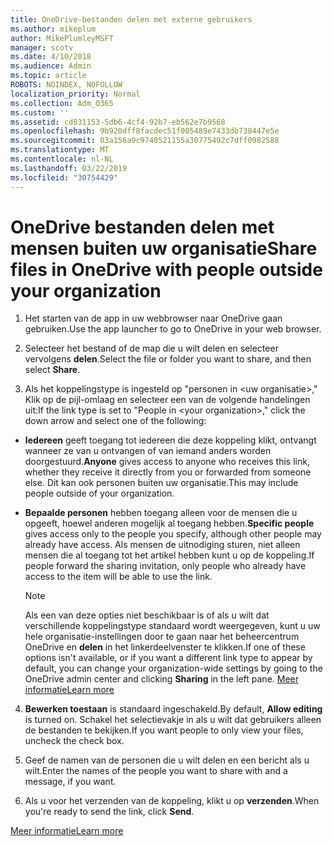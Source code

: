 ```yaml
---
title: OneDrive-bestanden delen met externe gebruikers
ms.author: mikeplum
author: MikePlumleyMSFT
manager: scotv
ms.date: 4/10/2018
ms.audience: Admin
ms.topic: article
ROBOTS: NOINDEX, NOFOLLOW
localization_priority: Normal
ms.collection: Adm_O365
ms.custom: ''
ms.assetid: cd031153-5db6-4cf4-92b7-eb562e7b9568
ms.openlocfilehash: 9b920dff8facdec51f005489e7433db738447e5e
ms.sourcegitcommit: 03a156a9c9740521155a30775492c7dff0982588
ms.translationtype: MT
ms.contentlocale: nl-NL
ms.lasthandoff: 03/22/2019
ms.locfileid: "30754429"
---
```

# <a name="share-files-in-onedrive-with-people-outside-your-organization"></a><span data-ttu-id="dbfe1-102">OneDrive bestanden delen met mensen buiten uw organisatie</span><span class="sxs-lookup"><span data-stu-id="dbfe1-102">Share files in OneDrive with people outside your organization</span></span>

1. <span data-ttu-id="dbfe1-103">Het starten van de app in uw webbrowser naar OneDrive gaan gebruiken.</span><span class="sxs-lookup"><span data-stu-id="dbfe1-103">Use the app launcher to go to OneDrive in your web browser.</span></span> 
    
2. <span data-ttu-id="dbfe1-104">Selecteer het bestand of de map die u wilt delen en selecteer vervolgens **delen**.</span><span class="sxs-lookup"><span data-stu-id="dbfe1-104">Select the file or folder you want to share, and then select **Share**.</span></span> 
    
3. <span data-ttu-id="dbfe1-105">Als het koppelingstype is ingesteld op "personen in \<uw organisatie\>," Klik op de pijl-omlaag en selecteer een van de volgende handelingen uit:</span><span class="sxs-lookup"><span data-stu-id="dbfe1-105">If the link type is set to "People in \<your organization\>," click the down arrow and select one of the following:</span></span> 
    
  - <span data-ttu-id="dbfe1-106">**Iedereen** geeft toegang tot iedereen die deze koppeling klikt, ontvangt wanneer ze van u ontvangen of van iemand anders worden doorgestuurd.</span><span class="sxs-lookup"><span data-stu-id="dbfe1-106">**Anyone** gives access to anyone who receives this link, whether they receive it directly from you or forwarded from someone else.</span></span> <span data-ttu-id="dbfe1-107">Dit kan ook personen buiten uw organisatie.</span><span class="sxs-lookup"><span data-stu-id="dbfe1-107">This may include people outside of your organization.</span></span> 
    
  - <span data-ttu-id="dbfe1-108">**Bepaalde personen** hebben toegang alleen voor de mensen die u opgeeft, hoewel anderen mogelijk al toegang hebben.</span><span class="sxs-lookup"><span data-stu-id="dbfe1-108">**Specific people** gives access only to the people you specify, although other people may already have access.</span></span> <span data-ttu-id="dbfe1-109">Als mensen de uitnodiging sturen, niet alleen mensen die al toegang tot het artikel hebben kunt u op de koppeling.</span><span class="sxs-lookup"><span data-stu-id="dbfe1-109">If people forward the sharing invitation, only people who already have access to the item will be able to use the link.</span></span> 
    
    > [!NOTE]
    > <span data-ttu-id="dbfe1-110">Als een van deze opties niet beschikbaar is of als u wilt dat verschillende koppelingstype standaard wordt weergegeven, kunt u uw hele organisatie-instellingen door te gaan naar het beheercentrum OneDrive en **delen** in het linkerdeelvenster te klikken.</span><span class="sxs-lookup"><span data-stu-id="dbfe1-110">If one of these options isn't available, or if you want a different link type to appear by default, you can change your organization-wide settings by going to the OneDrive admin center and clicking **Sharing** in the left pane.</span></span> [<span data-ttu-id="dbfe1-111">Meer informatie</span><span class="sxs-lookup"><span data-stu-id="dbfe1-111">Learn more</span></span>](https://go.microsoft.com/fwlink/?linkid=871961)
  
4. <span data-ttu-id="dbfe1-112">**Bewerken toestaan** is standaard ingeschakeld.</span><span class="sxs-lookup"><span data-stu-id="dbfe1-112">By default, **Allow editing** is turned on.</span></span> <span data-ttu-id="dbfe1-113">Schakel het selectievakje in als u wilt dat gebruikers alleen de bestanden te bekijken.</span><span class="sxs-lookup"><span data-stu-id="dbfe1-113">If you want people to only view your files, uncheck the check box.</span></span> 
    
5. <span data-ttu-id="dbfe1-114">Geef de namen van de personen die u wilt delen en een bericht als u wilt.</span><span class="sxs-lookup"><span data-stu-id="dbfe1-114">Enter the names of the people you want to share with and a message, if you want.</span></span>
    
6. <span data-ttu-id="dbfe1-115">Als u voor het verzenden van de koppeling, klikt u op **verzenden**.</span><span class="sxs-lookup"><span data-stu-id="dbfe1-115">When you're ready to send the link, click **Send**.</span></span> 
    
[<span data-ttu-id="dbfe1-116">Meer informatie</span><span class="sxs-lookup"><span data-stu-id="dbfe1-116">Learn more</span></span>](https://go.microsoft.com/fwlink/?linkid=871861)
  

